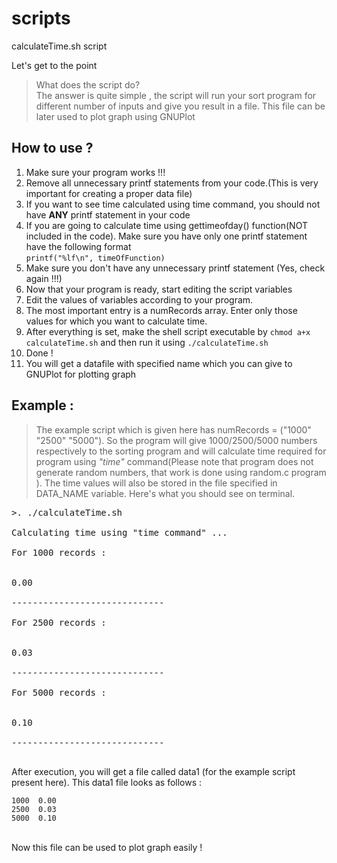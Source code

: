 # scripts
calculateTime.sh script

Let's get to the point
> What does the script do?<br>The answer is quite simple , the script will run your sort program for different number of inputs and give you result in a file. This file can be later used to plot graph using GNUPlot

## How to use ?
<ol>
<li> Make sure your program works !!!
<li> Remove all unnecessary printf statements from your code.(This is very important for creating a proper data file)
<li> If you want to see time calculated using time command, you should not have <b>ANY</b> printf statement in your code
<li> If you are going to calculate time using gettimeofday() function(NOT included in the code). Make sure you have only one printf statement have the following format <br> <code>printf("%lf\n", timeOfFunction)</code>
<li> Make sure you don't have any unnecessary printf statement (Yes, check again !!!)
<li> Now that your program is ready, start editing the script variables
<li> Edit the values of variables according to your program.
<li> The most important entry is a numRecords array. Enter only those values for which you want to calculate time.
<li> After everything is set, make the shell script executable by <code>chmod a+x calculateTime.sh</code> and then run it using <code>./calculateTime.sh</code>
<li> Done !
<li> You will get a datafile with specified name which you can give to GNUPlot for plotting graph
</ol>

## Example :
> The example script which is given here has numRecords = ("1000" "2500" "5000"). So the program will give 1000/2500/5000 numbers respectively to the sorting program and will calculate time required for program using <i>"time"</i> command(Please note that program does not generate random numbers, that work is done using random.c program ). The time values will also be stored in the file specified in DATA_NAME variable. 
Here's what you should see on terminal.
<pre>
>. ./calculateTime.sh<br>
Calculating time using "time command" ...<br>
For 1000 records :<br>

0.00<br>
-----------------------------<br>
For 2500 records :<br>

0.03<br>
-----------------------------<br>
For 5000 records :<br>

0.10<br>
-----------------------------<br>
</pre>


After execution, you will get a file called data1 (for the example script present here). This data1 file looks as follows :<br>
```
1000  0.00
2500  0.03
5000  0.10
```
<br>
Now this file can be used to plot graph easily ! 

<!-- End of README -->
